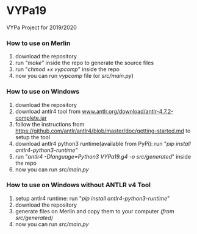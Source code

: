 # VYPa19
VYPa Project for 2019/2020

### How to use on Merlin
1. download the repository
2. run "_make_" inside the repo to generate the source files
3. run "_chmod +x vypcomp_" inside the repo
4. now you can run  _vypcomp_ file (or _src/main.py_)

### How to use on Windows
1. download the repository
2. download antlr4 tool from www.antlr.org/download/antlr-4.7.2-complete.jar
3. follow the instructions from https://github.com/antlr/antlr4/blob/master/doc/getting-started.md to setup the tool
4. download antlr4 python3 runtime(available from PyPi): run "_pip install antlr4-python3-runtime_"
5. run "_antlr4 -Dlanguage=Python3 VYPa19.g4 -o src/generated_" inside the repo
6. now you can run _src/main.py_

### How to use on Windows without ANTLR v4 Tool
1. setup antlr4 runtime: run "_pip install antlr4-python3-runtime_"
2. download the repository
3. generate files on Merlin and copy them to your computer _(from src/generated)_
6. now you can run _src/main.py_
